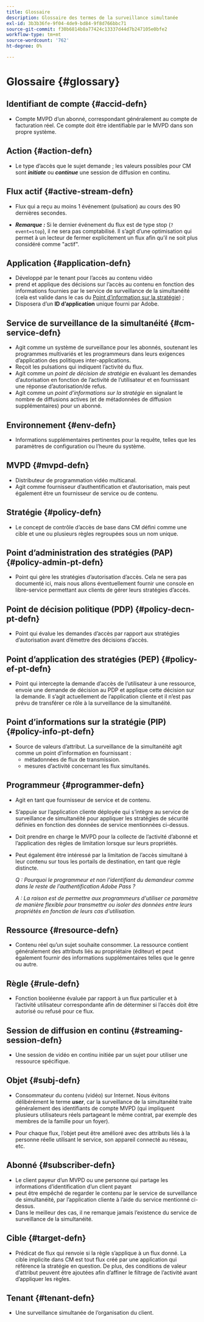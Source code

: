 ```yaml
---
title: Glossaire
description: Glossaire des termes de la surveillance simultanée
exl-id: 3b3b36fe-9f04-4de9-bd84-9f8d766bbc71
source-git-commit: f30b6814b8a77424c13337d44d7b247105e0bfe2
workflow-type: tm+mt
source-wordcount: '762'
ht-degree: 0%

---
```


# Glossaire {#glossary}

## Identifiant de compte {#accid-defn}

* Compte MVPD d’un abonné, correspondant généralement au compte de facturation réel. Ce compte doit être identifiable par le MVPD dans son propre système.

## Action {#action-defn}

* Le type d’accès que le sujet demande ; les valeurs possibles pour CM sont ***initiate*** ou ***continue*** une session de diffusion en continu.

## Flux actif {#active-stream-defn}

* Flux qui a reçu au moins 1 événement (pulsation) au cours des 90 dernières secondes.

* ***Remarque :*** Si le dernier événement du flux est de type stop (`?event=stop`), il ne sera pas comptabilisé. Il s’agit d’une optimisation qui permet à un lecteur de fermer explicitement un flux afin qu’il ne soit plus considéré comme &quot;actif&quot;.

## Application {#application-defn}

* Développé par le tenant pour l’accès au contenu vidéo
* prend et applique des décisions sur l’accès au contenu en fonction des informations fournies par le service de surveillance de la simultanéité (cela est valide dans le cas du [Point d’information sur la stratégie](/help/concurrency-monitoring/policy-info-pt-versionone.md)) ;
* Disposera d’un **ID d’application** unique fourni par Adobe.

## Service de surveillance de la simultanéité {#cm-service-defn}

* Agit comme un système de surveillance pour les abonnés, soutenant les programmes multivariés et les programmeurs dans leurs exigences d’application des politiques inter-applications.
* Reçoit les pulsations qui indiquent l’activité du flux.
* Agit comme un _point de décision de stratégie_ en évaluant les demandes d’autorisation en fonction de l’activité de l’utilisateur et en fournissant une réponse d’autorisation/de refus.
* Agit comme un _point d’informations sur la stratégie_ en signalant le nombre de diffusions actives (et de métadonnées de diffusion supplémentaires) pour un abonné.

## Environnement {#env-defn}

* Informations supplémentaires pertinentes pour la requête, telles que les paramètres de configuration ou l’heure du système.

## MVPD {#mvpd-defn}

* Distributeur de programmation vidéo multicanal.
* Agit comme fournisseur d’authentification et d’autorisation, mais peut également être un fournisseur de service ou de contenu.

## Stratégie {#policy-defn}

* Le concept de contrôle d’accès de base dans CM défini comme une cible et une ou plusieurs règles regroupées sous un nom unique.

## Point d’administration des stratégies (PAP) {#policy-admin-pt-defn}

* Point qui gère les stratégies d’autorisation d’accès. Cela ne sera pas documenté ici, mais nous allons éventuellement fournir une console en libre-service permettant aux clients de gérer leurs stratégies d’accès.

## Point de décision politique (PDP) {#policy-decn-pt-defn}

* Point qui évalue les demandes d’accès par rapport aux stratégies d’autorisation avant d’émettre des décisions d’accès.

## Point d’application des stratégies (PEP) {#policy-ef-pt-defn}

* Point qui intercepte la demande d’accès de l’utilisateur à une ressource, envoie une demande de décision au PDP et applique cette décision sur la demande. Il s’agit actuellement de l’application cliente et il n’est pas prévu de transférer ce rôle à la surveillance de la simultanéité.

## Point d’informations sur la stratégie (PIP) {#policy-info-pt-defn}

* Source de valeurs d’attribut. La surveillance de la simultanéité agit comme un point d’information en fournissant :
   * métadonnées de flux de transmission.
   * mesures d’activité concernant les flux simultanés.

## Programmeur {#programmer-defn}

* Agit en tant que fournisseur de service et de contenu.
* S’appuie sur l’application cliente déployée qui s’intègre au service de surveillance de simultanéité pour appliquer les stratégies de sécurité définies en fonction des données de service mentionnées ci-dessus.
* Doit prendre en charge le MVPD pour la collecte de l’activité d’abonné et l’application des règles de limitation lorsque sur leurs propriétés.
* Peut également être intéressé par la limitation de l’accès simultané à leur contenu sur tous les portails de destination, en tant que règle distincte.

  *Q : Pourquoi le programmeur et non l’identifiant du demandeur comme dans le reste de l’authentification Adobe Pass ?*

  *A : La raison est de permettre aux programmeurs d&#39;utiliser ce paramètre de manière flexible pour transmettre ou isoler des données entre leurs propriétés en fonction de leurs cas d&#39;utilisation.*

## Ressource {#resource-defn}

* Contenu réel qu’un sujet souhaite consommer. La ressource contient généralement des attributs liés au propriétaire (éditeur) et peut également fournir des informations supplémentaires telles que le genre ou autre.

## Règle {#rule-defn}

* Fonction booléenne évaluée par rapport à un flux particulier et à l’activité utilisateur correspondante afin de déterminer si l’accès doit être autorisé ou refusé pour ce flux.

## Session de diffusion en continu {#streaming-session-defn}

* Une session de vidéo en continu initiée par un sujet pour utiliser une ressource spécifique.

## Objet {#subj-defn}

* Consommateur du contenu (vidéo) sur Internet. Nous évitons délibérément le terme _**user**_, car la surveillance de la simultanéité traite généralement des identifiants de compte MVPD (qui impliquent plusieurs utilisateurs réels partageant le même contrat, par exemple des membres de la famille pour un foyer).

* Pour chaque flux, l’objet peut être amélioré avec des attributs liés à la personne réelle utilisant le service, son appareil connecté au réseau, etc.

## Abonné {#subscriber-defn}

* Le client payeur d’un MVPD ou une personne qui partage les informations d’identification d’un client payant
* peut être empêché de regarder le contenu par le service de surveillance de simultanéité, par l’application cliente à l’aide du service mentionné ci-dessus.
* Dans le meilleur des cas, il ne remarque jamais l’existence du service de surveillance de la simultanéité.

## Cible {#target-defn}

* Prédicat de flux qui renvoie si la règle s’applique à un flux donné. La cible implicite dans CM est tout flux créé par une application qui référence la stratégie en question. De plus, des conditions de valeur d’attribut peuvent être ajoutées afin d’affiner le filtrage de l’activité avant d’appliquer les règles.

## Tenant {#tenant-defn}

* Une surveillance simultanée de l’organisation du client.
